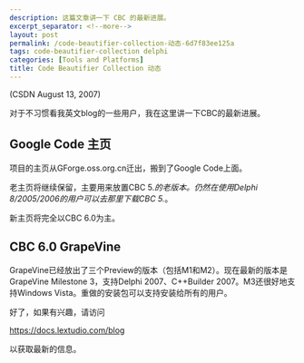 ```yaml
---
description: 这篇文章讲一下 CBC 的最新进展。
excerpt_separator: <!--more-->
layout: post
permalink: /code-beautifier-collection-动态-6d7f83ee125a
tags: code-beautifier-collection delphi
categories: [Tools and Platforms]
title: Code Beautifier Collection 动态
---
```

(CSDN August 13, 2007)

对于不习惯看我英文blog的一些用户，我在这里讲一下CBC的最新进展。
<!--more-->

## Google Code 主页

项目的主页从GForge.oss.org.cn迁出，搬到了Google Code上面。

老主页将继续保留，主要用来放置CBC 5.*的老版本。仍然在使用Delphi 8/2005/2006的用户可以去那里下载CBC 5.*。

新主页将完全以CBC 6.0为主。

## CBC 6.0 GrapeVine

GrapeVine已经放出了三个Preview的版本（包括M1和M2）。现在最新的版本是GrapeVine Milestone 3，支持Delphi 2007、C++Builder 2007。M3还很好地支持Windows Vista。重做的安装包可以支持安装给所有的用户。

好了，如果有兴趣，请访问

https://docs.lextudio.com/blog

以获取最新的信息。
